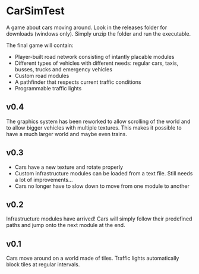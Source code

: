 # CarSimTest
A game about cars moving around. Look in the releases folder for downloads (windows only). Simply unzip the folder and run the executable.

The final game will contain:
* Player-built road network consisting of intantly placable modules
* Different types of vehicles with different needs: regular cars, taxis, busses, trucks and emergency vehicles
* Custom road modules
* A pathfinder that respects current traffic conditions
* Programmable traffic lights

## v0.4
The graphics system has been reworked to allow scrolling of the world and to allow bigger vehicles with multiple textures. This makes it possible to have a much larger world and maybe even trains.

## v0.3
* Cars have a new texture and rotate properly
* Custom infrastructure modules can be loaded from a text file. Still needs a lot of improvements...
* Cars no longer have to slow down to move from one module to another

## v0.2
Infrastructure modules have arrived! Cars will simply follow their predefined paths and jump onto the next module at the end.

## v0.1
Cars move around on a world made of tiles. Traffic lights automatically block tiles at regular intervals.
